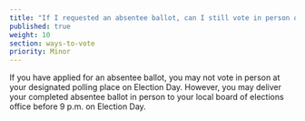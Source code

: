 ```yaml
---
title: "If I requested an absentee ballot, can I still vote in person on Election Day?"
published: true
weight: 10
section: ways-to-vote
priority: Minor
---
```

If you have applied for an absentee ballot, you may not vote in person at your designated polling place on Election Day. However, you may deliver your completed absentee ballot in person to your local board of elections office before 9 p.m. on Election Day.  

